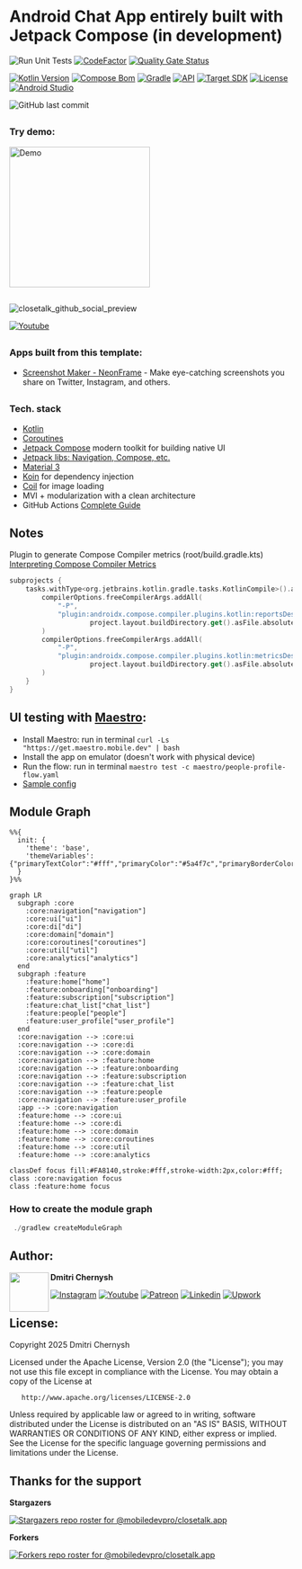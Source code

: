 # Android Chat App entirely built with Jetpack Compose (in development)

![Run Unit Tests](https://github.com/mobiledevpro/closetalk.app/actions/workflows/tests.yml/badge.svg)
[![CodeFactor](https://www.codefactor.io/repository/github/mobiledevpro/closetalk.app/badge)](https://www.codefactor.io/repository/github/mobiledevpro/closetalk.app)
[![Quality Gate Status](https://sonarcloud.io/api/project_badges/measure?project=mobiledevpro_Jetpack-Compose-ChatApp-Template&metric=alert_status)](https://sonarcloud.io/dashboard?id=mobiledevpro_Jetpack-Compose-ChatApp-Template)

[![Kotlin Version](https://img.shields.io/badge/Kotlin-2.1.0-blue.svg?style=flat-square)](http://kotlinlang.org/)
[![Compose Bom](https://img.shields.io/badge/Compose%20Bom-2022.02.00-blue.svg?style=flat-square)]([http://kotlinlang.org/](https://developer.android.com/jetpack/compose/bom/bom-mapping))
[![Gradle](https://img.shields.io/badge/Gradle-8.7.3-blue.svg?style=flat-square)](https://developer.android.com/build/releases/gradle-plugin)
[![API](https://img.shields.io/badge/Min%20SDK-29%20[Android%2010]-blue.svg?style=flat-square)](https://github.com/AndroidSDKSources/android-sdk-sources-list)
[![Target SDK](https://img.shields.io/badge/Target%20SDK-35%20[Android%2015]-blue.svg?style=flat-square)](https://developer.android.com/about/versions/13)
[![License](https://img.shields.io/badge/License-Apache%202.0-blue.svg?style=flat-square)](http://www.apache.org/licenses/LICENSE-2.0)
[![Android Studio](https://img.shields.io/badge/Android%20Studio%20Ladybug-2024.2.2-orange.svg?style=flat-square)](https://developer.android.com/studio/preview)

![GitHub last commit](https://img.shields.io/github/last-commit/mobiledevpro/closetalk.app?color=red&style=flat-square)
##
### Try demo:
[<img src="https://github.com/mobiledevpro/closetalk.app/assets/5750211/56e09ffa-faa5-4ad1-8ad8-4ee35957870b" width="250" alt="Demo"/>](https://play.google.com/store/apps/details?id=com.mobiledevpro.closetalk.app&utm_source=landing)

##
![closetalk_github_social_preview](https://github.com/mobiledevpro/closetalk.app/assets/5750211/343f1ab5-54e4-41c2-a554-af0526aee382)

[![Youtube](https://img.shields.io/badge/-youtube-red?logo=youtube&message=Youtube&style=for-the-badge&label=Watch+on)](https://www.youtube.com/playlist?list=PL9IBbMupfHWrW419OtGlzc7cBEMNqyLa4)

##
### Apps built from this template: 
- [Screenshot Maker - NeonFrame](https://NeonFrame.app) - Make eye-catching screenshots you share on Twitter, Instagram, and others.
 
##
### Tech. stack

* [Kotlin](https://kotlinlang.org/docs/getting-started.html)
* [Coroutines](https://kotlinlang.org/docs/coroutines-overview.html)
* [Jetpack Compose](https://developer.android.com/jetpack/compose) modern toolkit for building native UI
* [Jetpack libs: Navigation, Compose, etc.](https://developer.android.com/jetpack)
* [Material 3](https://m3.material.io/)
* [Koin](https://insert-koin.io/docs/reference/koin-android/compose) for dependency injection
* [Coil](https://coil-kt.github.io/coil/compose/) for image loading
* MVI + modularization with a clean architecture
* GitHub Actions [Complete Guide](https://www.patreon.com/mobiledevpro/shop/power-of-github-actions-complete-guide-943321)

## Notes

Plugin to generate Compose Compiler metrics (root/build.gradle.kts)
[Interpreting Compose Compiler Metrics](https://github.com/JetBrains/kotlin/blob/master/plugins/compose/design/compiler-metrics.md)

```kotlin
subprojects {
    tasks.withType<org.jetbrains.kotlin.gradle.tasks.KotlinCompile>().all {
        compilerOptions.freeCompilerArgs.addAll(
            "-P",
            "plugin:androidx.compose.compiler.plugins.kotlin:reportsDestination=" +
                    project.layout.buildDirectory.get().asFile.absolutePath + "/compose_metrics"
        )
        compilerOptions.freeCompilerArgs.addAll(
            "-P",
            "plugin:androidx.compose.compiler.plugins.kotlin:metricsDestination=" +
                    project.layout.buildDirectory.get().asFile.absolutePath + "/compose_metrics"
        )
    }
}
```

##
## UI testing with [Maestro](https://maestro.mobile.dev/):

* Install Maestro: run in terminal ```curl -Ls "https://get.maestro.mobile.dev" | bash```
* Install the app on emulator (doesn't work with physical device)
* Run the flow: run in terminal ```maestro test -c maestro/people-profile-flow.yaml```
* [Sample config](maestro/people-profile-flow.yaml)

##
## Module Graph

```mermaid
%%{
  init: {
    'theme': 'base',
    'themeVariables': {"primaryTextColor":"#fff","primaryColor":"#5a4f7c","primaryBorderColor":"#5a4f7c","lineColor":"#f5a623","tertiaryColor":"#40375c","fontSize":"12px"}
  }
}%%

graph LR
  subgraph :core
    :core:navigation["navigation"]
    :core:ui["ui"]
    :core:di["di"]
    :core:domain["domain"]
    :core:coroutines["coroutines"]
    :core:util["util"]
    :core:analytics["analytics"]
  end
  subgraph :feature
    :feature:home["home"]
    :feature:onboarding["onboarding"]
    :feature:subscription["subscription"]
    :feature:chat_list["chat_list"]
    :feature:people["people"]
    :feature:user_profile["user_profile"]
  end
  :core:navigation --> :core:ui
  :core:navigation --> :core:di
  :core:navigation --> :core:domain
  :core:navigation --> :feature:home
  :core:navigation --> :feature:onboarding
  :core:navigation --> :feature:subscription
  :core:navigation --> :feature:chat_list
  :core:navigation --> :feature:people
  :core:navigation --> :feature:user_profile
  :app --> :core:navigation
  :feature:home --> :core:ui
  :feature:home --> :core:di
  :feature:home --> :core:domain
  :feature:home --> :core:coroutines
  :feature:home --> :core:util
  :feature:home --> :core:analytics

classDef focus fill:#FA8140,stroke:#fff,stroke-width:2px,color:#fff;
class :core:navigation focus
class :feature:home focus
```
### How to create the module graph

```kotlin
 ./gradlew createModuleGraph
```

##
## Author:

<a href="https://github.com/dmitriy-chernysh" target="_blank">
  <img src="https://s.gravatar.com/avatar/72c649d298a8f0f088fd0850e19b9147?s=400" width="70" align="left">
</a>

**Dmitri Chernysh**

[![Instagram](https://img.shields.io/badge/-instagram-E4405F?logo=instagram&message=Tech+insights+on&label=Tech+insights+on&logoColor=white&style=for-the-badge)](https://www.instagram.com/mobiledevpro/)
[![Youtube](https://img.shields.io/badge/-youtube-red?logo=youtube&message=Youtube&label=Watch+on&style=for-the-badge)](https://www.youtube.com/@mobiledevpro?sub_confirmation=1&utm_source=github_main_profile)
[![Patreon](https://img.shields.io/badge/-patreon-f2a09b?logo=patreon&logoColor=white&label=Join+on&style=for-the-badge)](https://patreon.com/mobiledevpro)
[![Linkedin](https://img.shields.io/badge/-linkedin-0A66C2?logo=linkedin&logoColor=white&label=Follow+on&style=for-the-badge)](https://www.linkedin.com/in/dmitriychernysh/)
[![Upwork](https://img.shields.io/badge/-upwork-14a800?logo=Upwork&logoColor=white&label=Work+with+me+on&style=for-the-badge)](https://www.upwork.com/freelancers/dmitrich)


## License:

Copyright 2025 Dmitri Chernysh

Licensed under the Apache License, Version 2.0 (the "License");
you may not use this file except in compliance with the License.
You may obtain a copy of the License at

       http://www.apache.org/licenses/LICENSE-2.0

Unless required by applicable law or agreed to in writing, software
distributed under the License is distributed on an "AS IS" BASIS,
WITHOUT WARRANTIES OR CONDITIONS OF ANY KIND, either express or implied.
See the License for the specific language governing permissions and
limitations under the License.

## Thanks for the support
**Stargazers**

[![Stargazers repo roster for @mobiledevpro/closetalk.app](http://reporoster.com/stars/dark/mobiledevpro/closetalk.app)](https://github.com/mobiledevpro/closetalk.app/stargazers)

**Forkers**

[![Forkers repo roster for @mobiledevpro/closetalk.app](http://reporoster.com/forks/dark/mobiledevpro/closetalk.app)](https://github.com/mobiledevpro/closetalk.app/network/members)